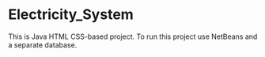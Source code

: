 # Electricity_System
This is Java HTML CSS-based project.
To run this project use NetBeans and a separate database.
